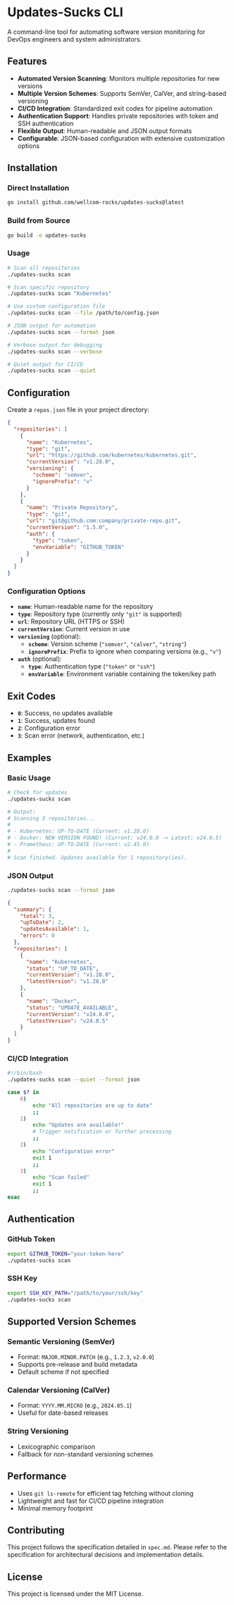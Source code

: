 # Updates-Sucks CLI

A command-line tool for automating software version monitoring for DevOps engineers and system administrators.

## Features

- **Automated Version Scanning**: Monitors multiple repositories for new versions
- **Multiple Version Schemes**: Supports SemVer, CalVer, and string-based versioning
- **CI/CD Integration**: Standardized exit codes for pipeline automation
- **Authentication Support**: Handles private repositories with token and SSH authentication
- **Flexible Output**: Human-readable and JSON output formats
- **Configurable**: JSON-based configuration with extensive customization options

## Installation

### Direct Installation
```bash
go install github.com/wellcom-rocks/updates-sucks@latest
```

### Build from Source

```bash
go build -o updates-sucks
```

### Usage

```bash
# Scan all repositories
./updates-sucks scan

# Scan specific repository
./updates-sucks scan "Kubernetes"

# Use custom configuration file
./updates-sucks scan --file /path/to/config.json

# JSON output for automation
./updates-sucks scan --format json

# Verbose output for debugging
./updates-sucks scan --verbose

# Quiet output for CI/CD
./updates-sucks scan --quiet
```

## Configuration

Create a `repos.json` file in your project directory:

```json
{
  "repositories": [
    {
      "name": "Kubernetes",
      "type": "git",
      "url": "https://github.com/kubernetes/kubernetes.git",
      "currentVersion": "v1.28.0",
      "versioning": {
        "scheme": "semver",
        "ignorePrefix": "v"
      }
    },
    {
      "name": "Private Repository",
      "type": "git",
      "url": "git@github.com:company/private-repo.git",
      "currentVersion": "1.5.0",
      "auth": {
        "type": "token",
        "envVariable": "GITHUB_TOKEN"
      }
    }
  ]
}
```

### Configuration Options

- **`name`**: Human-readable name for the repository
- **`type`**: Repository type (currently only `"git"` is supported)
- **`url`**: Repository URL (HTTPS or SSH)
- **`currentVersion`**: Current version in use
- **`versioning`** (optional):
  - **`scheme`**: Version scheme (`"semver"`, `"calver"`, `"string"`)
  - **`ignorePrefix`**: Prefix to ignore when comparing versions (e.g., `"v"`)
- **`auth`** (optional):
  - **`type`**: Authentication type (`"token"` or `"ssh"`)
  - **`envVariable`**: Environment variable containing the token/key path

## Exit Codes

- **`0`**: Success, no updates available
- **`1`**: Success, updates found
- **`2`**: Configuration error
- **`3`**: Scan error (network, authentication, etc.)

## Examples

### Basic Usage

```bash
# Check for updates
./updates-sucks scan

# Output:
# Scanning 3 repositories...
#
# - Kubernetes: UP-TO-DATE (Current: v1.28.0)
# - Docker: NEW VERSION FOUND! (Current: v24.0.0 -> Latest: v24.0.5)
# - Prometheus: UP-TO-DATE (Current: v2.45.0)
#
# Scan finished. Updates available for 1 repository(ies).
```

### JSON Output

```bash
./updates-sucks scan --format json
```

```json
{
  "summary": {
    "total": 3,
    "upToDate": 2,
    "updatesAvailable": 1,
    "errors": 0
  },
  "repositories": [
    {
      "name": "Kubernetes",
      "status": "UP_TO_DATE",
      "currentVersion": "v1.28.0",
      "latestVersion": "v1.28.0"
    },
    {
      "name": "Docker",
      "status": "UPDATE_AVAILABLE",
      "currentVersion": "v24.0.0",
      "latestVersion": "v24.0.5"
    }
  ]
}
```

### CI/CD Integration

```bash
#!/bin/bash
./updates-sucks scan --quiet --format json

case $? in
    0)
        echo "All repositories are up to date"
        ;;
    1)
        echo "Updates are available!"
        # Trigger notification or further processing
        ;;
    2)
        echo "Configuration error"
        exit 1
        ;;
    3)
        echo "Scan failed"
        exit 1
        ;;
esac
```

## Authentication

### GitHub Token

```bash
export GITHUB_TOKEN="your-token-here"
./updates-sucks scan
```

### SSH Key

```bash
export SSH_KEY_PATH="/path/to/your/ssh/key"
./updates-sucks scan
```

## Supported Version Schemes

### Semantic Versioning (SemVer)
- Format: `MAJOR.MINOR.PATCH` (e.g., `1.2.3`, `v2.0.0`)
- Supports pre-release and build metadata
- Default scheme if not specified

### Calendar Versioning (CalVer)
- Format: `YYYY.MM.MICRO` (e.g., `2024.05.1`)
- Useful for date-based releases

### String Versioning
- Lexicographic comparison
- Fallback for non-standard versioning schemes

## Performance

- Uses `git ls-remote` for efficient tag fetching without cloning
- Lightweight and fast for CI/CD pipeline integration
- Minimal memory footprint

## Contributing

This project follows the specification detailed in `spec.md`. Please refer to the specification for architectural decisions and implementation details.

## License

This project is licensed under the MIT License.
